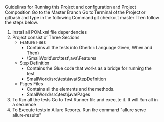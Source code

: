 Guidelines for Running this Project and configuration and 
Project Composition
Go to the Master Branch
Go to Terminal of the Project or gitbash and type in the following Command
git checkout master
Then follow the steps below.

1. Install all POM.xml file dependencies
2. Project consist of Three Sections
    - Feature Files
      - Contains all the tests into Gherkin Language(Given, When and Then)
      - \SmallWorld\src\test\java\Features
    - Step Definition
      - Contains the Glue code that works as a bridge for running the test
      - SmallWorld\src\test\java\StepDefinition
    - Pages Files
      - Contains all the elements and the methods. 
      - SmallWorld\src\test\java\Pages
4. To Run all the tests Go to Test Runner file and execute it. It will Run all in a sequence
5. To Execute tests in Allure Reports.
   Run the command "allure serve allure-results"
   

